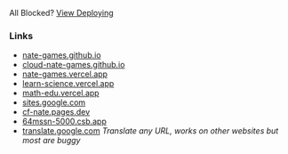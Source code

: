 All Blocked? [View Deploying](https://github.com/nate-games/nate-games.github.io/wiki/Deploying)
### Links
- [nate-games.github.io](https://nate-games.github.io/)
- [cloud-nate-games.github.io](https://cloud-nate-games.github.io/)
- [nate-games.vercel.app](https://nate-games.vercel.app)
- [learn-science.vercel.app](https://learn-science.vercel.app/)
- [math-edu.vercel.app](https://math-edu.vercel.app/)
- [sites.google.com](https://sites.google.com/view/nates-unblocked)
- [cf-nate.pages.dev](https://cf-nate.pages.dev/)
- [64mssn-5000.csb.app](https://64mssn-5000.csb.app)
- [translate.google.com](https://translate.google.com/?sl=auto&tl=en&op=websites) _Translate any URL, works on other websites but most are buggy_
